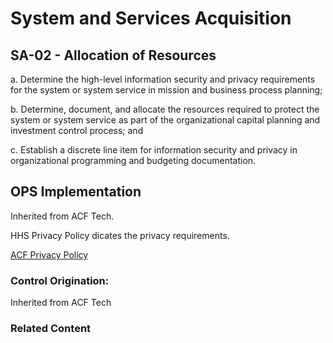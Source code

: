 # System and Services Acquisition
## SA-02 - Allocation of Resources

a. Determine the high-level information security and privacy requirements for the system or system service in mission and business process planning;

b. Determine, document, and allocate the resources required to protect the system or system service as part of the organizational capital planning and investment control process; and

c. Establish a discrete line item for information security and privacy in organizational programming and budgeting documentation.

## OPS Implementation

Inherited from ACF Tech.

HHS Privacy Policy dicates the privacy requirements.

[ACF Privacy Policy](https://acf.gov/privacy-policy)

### Control Origination:

Inherited from ACF Tech

### Related Content
